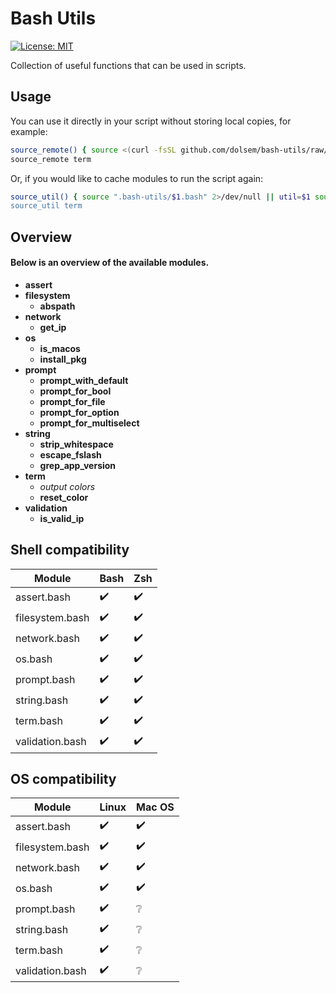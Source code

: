 # Bash Utils
[![License: MIT][license-image]][license-url]

Collection of useful functions that can be used in scripts.
## Usage
You can use it directly in your script without storing local copies, for example:
```bash
source_remote() { source <(curl -fsSL github.com/dolsem/bash-utils/raw/master/$1.bash || echo "echo 'Cannot download $1'") }
source_remote term
```
Or, if you would like to cache modules to run the script again:
```bash
source_util() { source ".bash-utils/$1.bash" 2>/dev/null || util=$1 source <(curl -fsSL https://github.com/dolsem/shell-collection/raw/master/source_utils.bash') 1>&2; }
source_util term
```

## Overview
#### Below is an overview of the available modules.
- **assert**
- **filesystem**
  - **abspath**
- **network**
  - **get_ip**
- **os**
  - **is_macos**
  - **install_pkg**
- **prompt**
  - **prompt_with_default**
  - **prompt_for_bool**
  - **prompt_for_file**
  - **prompt_for_option**
  - **prompt_for_multiselect**
- **string**
  - **strip_whitespace**
  - **escape_fslash**
  - **grep_app_version**
- **term**
  - *output colors*
  - **reset_color**
- **validation**
  - **is_valid_ip**

## Shell compatibility
| Module                | Bash               | Zsh                |
|-----------------------|--------------------|--------------------|
| assert.bash           | :heavy_check_mark: | :heavy_check_mark: |
| filesystem.bash       | :heavy_check_mark: | :heavy_check_mark: |
| network.bash          | :heavy_check_mark: | :heavy_check_mark: |
| os.bash               | :heavy_check_mark: | :heavy_check_mark: |
| prompt.bash           | :heavy_check_mark: | :heavy_check_mark: |
| string.bash           | :heavy_check_mark: | :heavy_check_mark: |
| term.bash             | :heavy_check_mark: | :heavy_check_mark: |
| validation.bash       | :heavy_check_mark: | :heavy_check_mark: |

## OS compatibility
| Module                | Linux              | Mac OS             |
|-----------------------|--------------------|--------------------|
| assert.bash           | :heavy_check_mark: | :heavy_check_mark: |
| filesystem.bash       | :heavy_check_mark: | :heavy_check_mark: |
| network.bash          | :heavy_check_mark: | :heavy_check_mark: |
| os.bash               | :heavy_check_mark: | :heavy_check_mark: |
| prompt.bash           | :heavy_check_mark: | :grey_question:    |
| string.bash           | :heavy_check_mark: | :grey_question:    |
| term.bash             | :heavy_check_mark: | :grey_question:    |
| validation.bash       | :heavy_check_mark: | :grey_question:    |

[license-image]: https://img.shields.io/badge/License-MIT-blue.svg
[license-url]: https://opensource.org/licenses/MIT